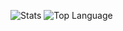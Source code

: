![Stats](https://github-readme-stats.vercel.app/api?username=jkmobi&show_icons=true&theme=gruvbox&hide_border=true)
![Top Language](https://github-readme-stats.vercel.app/api/top-langs/?username=jkmobi&show_icons=true&theme=gruvbox&text_color=e38720&hide_border=true)
